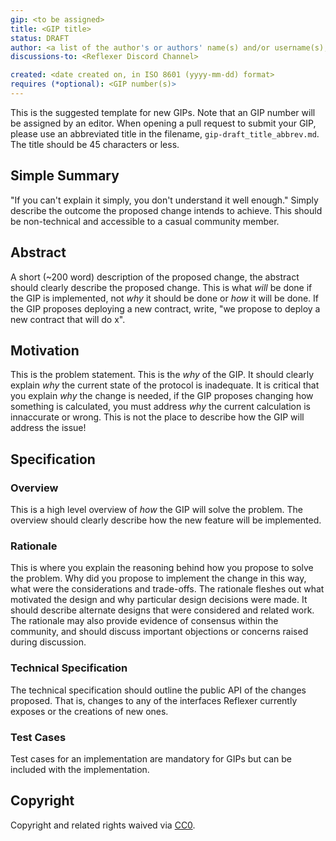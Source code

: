```yaml
---
gip: <to be assigned>
title: <GIP title>
status: DRAFT
author: <a list of the author's or authors' name(s) and/or username(s), or name(s) and email(s), e.g. (use with the parentheses or triangular brackets): FirstName LastName (@GitHubUsername), FirstName LastName <foo@bar.com>, FirstName (@GitHubUsername) and GitHubUsername (@GitHubUsername)>
discussions-to: <Reflexer Discord Channel>

created: <date created on, in ISO 8601 (yyyy-mm-dd) format>
requires (*optional): <GIP number(s)>
---
```


This is the suggested template for new GIPs. Note that an GIP number will be assigned by an editor. When opening a pull request to submit your GIP, please use an abbreviated title in the filename, `gip-draft_title_abbrev.md`. The title should be 45 characters or less.

## Simple Summary
<!-- "If you can't explain it simply, you don't understand it well enough." Simply describe the outcome the proposed change intends to achieve. This should be non-technical and accessible to a casual community member. -->
"If you can't explain it simply, you don't understand it well enough." Simply describe the outcome the proposed change intends to achieve. This should be non-technical and accessible to a casual community member.

## Abstract
<!-- A short (~200 word) description of the proposed change, the abstract should clearly describe the proposed change. This is what *will* be done if the GIP is implemented, not *why* it should be done or *how* it will be done. If the GIP proposes deploying a new contract, write, "we propose to deploy a new contract that will do x". -->
A short (~200 word) description of the proposed change, the abstract should clearly describe the proposed change. This is what *will* be done if the GIP is implemented, not *why* it should be done or *how* it will be done. If the GIP proposes deploying a new contract, write, "we propose to deploy a new contract that will do x".

## Motivation
<!-- This is the problem statement. This is the *why* of the GIP. It should clearly explain *why* the current state of the protocol is inadequate.  It is critical that you explain *why* the change is needed, if the GIP proposes changing how something is calculated, you must address *why* the current calculation is innaccurate or wrong. This is not the place to describe how the GIP will address the issue! -->
This is the problem statement. This is the *why* of the GIP. It should clearly explain *why* the current state of the protocol is inadequate.  It is critical that you explain *why* the change is needed, if the GIP proposes changing how something is calculated, you must address *why* the current calculation is innaccurate or wrong. This is not the place to describe how the GIP will address the issue!

## Specification
<!--The specification should describe the syntax and semantics of any new feature, there are five sections
1. Overview
2. Rationale
3. Technical Specification
4. Test Cases
5. Configurable Values
-->

### Overview
<!--This is a high level overview of *how* the GIP will solve the problem. The overview should clearly describe how the new feature will be implemented.-->
This is a high level overview of *how* the GIP will solve the problem. The overview should clearly describe how the new feature will be implemented.

### Rationale
<!--This is where you explain the reasoning behind how you propose to solve the problem. Why did you propose to implement the change in this way, what were the considerations and trade-offs. The rationale fleshes out what motivated the design and why particular design decisions were made. It should describe alternate designs that were considered and related work. The rationale may also provide evidence of consensus within the community, and should discuss important objections or concerns raised during discussion.-->
This is where you explain the reasoning behind how you propose to solve the problem. Why did you propose to implement the change in this way, what were the considerations and trade-offs. The rationale fleshes out what motivated the design and why particular design decisions were made. It should describe alternate designs that were considered and related work. The rationale may also provide evidence of consensus within the community, and should discuss important objections or concerns raised during discussion.

### Technical Specification
<!--The technical specification should outline the public API of the changes proposed. That is, changes to any of the interfaces Reflexer currently exposes or the creations of new ones.-->
The technical specification should outline the public API of the changes proposed. That is, changes to any of the interfaces Reflexer currently exposes or the creations of new ones.

### Test Cases
<!--Test cases for an implementation are mandatory for GIPs but can be included with the implementation..-->
Test cases for an implementation are mandatory for GIPs but can be included with the implementation.

## Copyright
Copyright and related rights waived via [CC0](https://creativecommons.org/publicdomain/zero/1.0/).
